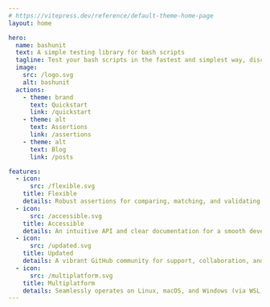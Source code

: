 ```yaml
---
# https://vitepress.dev/reference/default-theme-home-page
layout: home

hero:
  name: bashunit
  text: A simple testing library for bash scripts
  tagline: Test your bash scripts in the fastest and simplest way, discover the most modern bash testing library.
  image:
    src: /logo.svg
    alt: bashunit
  actions:
    - theme: brand
      text: Quickstart
      link: /quickstart
    - theme: alt
      text: Assertions
      link: /assertions
    - theme: alt
      text: Blog
      link: /posts

features:
  - icon:
      src: /flexible.svg
    title: Flexible
    details: Robust assertions for comparing, matching, and validating results, ensuring thorough testing of your codebase.
  - icon:
      src: /accessible.svg
    title: Accessible
    details: An intuitive API and clear documentation for a smooth developer experience, reducing testing complexity.
  - icon:
      src: /updated.svg
    title: Updated
    details: A vibrant GitHub community for support, collaboration, and continuous library enhancement. Join forces with like-minded developers.
  - icon:
      src: /multiplatform.svg
    title: Multiplatform
    details: Seamlessly operates on Linux, macOS, and Windows (via WSL), facilitating a consistent testing environment across major platforms.
---
```


<script setup lang="ts">
import { onMounted } from 'vue';
import VanillaTilt from 'vanilla-tilt';

onMounted(() => {
  const heroImage = document.querySelector('.VPHero .VPImage');

  VanillaTilt.init(heroImage, {
    'full-page-listening': true,
    reverse: true,
    gyroscope: false
  });
});
</script>
